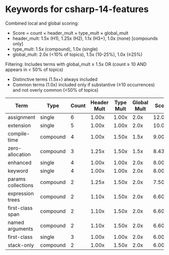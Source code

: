 # Keywords for csharp-14-features

Combined local and global scoring:
- Score = count × header_mult × type_mult × global_mult
- header_mult: 1.5x (H1), 1.25x (H2), 1.1x (H3+), 1.0x (none) [compounds only]
- type_mult: 1.5x (compound), 1.0x (single)
- global_mult: 2.0x (<10% of topics), 1.5x (10-25%), 1.0x (≥25%)

Filtering: Includes terms with global_mult ≥ 1.5x OR (count ≥ 10 AND appears in < 50% of topics)
- Distinctive terms (1.5x+) always included
- Common terms (1.0x) included only if substantive (≥10 occurrences) and not overly common (<50% of topics)

| Term | Type | Count | Header Mult | Type Mult | Global Mult | Score |
|------|------|-------|-------------|-----------|-------------|-------|
| assignment | single | 6 | 1.00x | 1.00x | 2.0x | 12.000 |
| extension | single | 5 | 1.00x | 1.00x | 2.0x | 10.000 |
| compile-time | compound | 4 | 1.00x | 1.50x | 1.5x | 9.000 |
| zero-allocation | compound | 3 | 1.25x | 1.50x | 1.5x | 8.438 |
| enhanced | single | 4 | 1.00x | 1.00x | 2.0x | 8.000 |
| keyword | single | 4 | 1.00x | 1.00x | 2.0x | 8.000 |
| params collections | compound | 2 | 1.25x | 1.50x | 2.0x | 7.500 |
| expression trees | compound | 2 | 1.10x | 1.50x | 2.0x | 6.600 |
| first-class span | compound | 2 | 1.10x | 1.50x | 2.0x | 6.600 |
| named arguments | compound | 2 | 1.10x | 1.50x | 2.0x | 6.600 |
| first-class | single | 3 | 1.00x | 1.00x | 2.0x | 6.000 |
| stack-only | compound | 2 | 1.00x | 1.50x | 2.0x | 6.000 |
